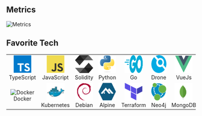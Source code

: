 
## Metrics
![Metrics](https://github.com/my-github-user/my-github-user/blob/main/github-metrics.svg)

## Favorite Tech
<table>
  <tr>
   <td align="center" width="96">
        <img src="./img/typescript.svg" width="48" height="48" alt="TypeScript" />
      <br>TypeScript
    </td>
    <td align="center" width="96">
        <img src="./img/javascript.svg" width="48" height="48" alt="JavaScript" />
      <br>JavaScript
    </td>
    <td align="center" width="96">
        <img src="./img/solidity.svg" width="48" height="48" alt="" />
      <br>Solidity
    </td>
    <td align="center" width="96">
        <img src="./img/python.svg" width="48" height="48" alt="Python" />
      <br>Python
    </td>
    <td align="center" width="96">
        <img src="./img/go.svg" width="48" height="48" alt="Golang" />
      <br>Go
    </td>
    <td align="center" width="96">
        <img src="./img/drone.svg" width="48" height="48" alt="" />
      <br>Drone
    </td>   
    <td align="center" width="96">
        <img src="./img/vuejs.svg" width="48" height="48" alt="VueJs" />
      <br>VueJs
    </td>
    <td align="center" width="96">
        <img src="./img/vuetify.svg" width="48" height="48" alt="Vuetify" />
      <br>Vuetify
    </td>
    <td align="center" width="96">
        <img src="./img/threejs.svg" width="48" height="48" alt="" />
      <br>ThreeJS
    </td>
  </tr>
  <tr>
    <td align="center" width="96"> 
        <img src="./img/kubernetes.svg" width="48" height="48" alt="Docker" />
      <br>Docker
    </td>
    <td align="center" width="96">
        <img src="./img/docker.svg" width="48" height="48" alt="Kubernetes" />
      <br>Kubernetes
    </td>
    <td align="center"  width="96">
        <img src="./img/debian.svg" width="48" height="48" alt="Debian" />
      <br>Debian
    </td>
    <td align="center"  width="96">
        <img src="./img/alpine.svg" width="48" height="48" alt="Alpine" />
      <br>Alpine
    </td>
    <td align="center" width="96">
        <img src="./img/terraform.svg" width="48" height="48" alt="Terraform" />
      <br>Terraform
    </td>
    <td align="center"  width="96">
        <img src="./img/neo4j.svg" width="48" height="48" alt="MySQL" />
      <br>Neo4j
    </td>
    <td align="center" width="96">
        <img src="./img/mongodb.svg" width="48" height="48" alt="" />
      <br>MongoDB
    </td>
    <td align="center" width="96">
        <img src="./img/aws.svg" width="48" height="48" alt="" />
      <br>AWS
    </td>
    <td align="center" width="96">
        <img src="" width="48" height="48" alt="" />
      <br>
    </td>
  </tr>
</table>